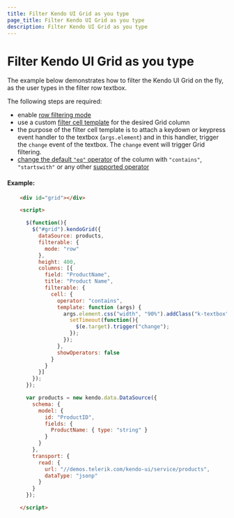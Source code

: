 ```yaml
---
title: Filter Kendo UI Grid as you type
page_title: Filter Kendo UI Grid as you type
description: Filter Kendo UI Grid as you type
---
```


# Filter Kendo UI Grid as you type

The example below demonstrates how to filter the Kendo UI Grid on the fly, as the user types in the filter row textbox.

The following steps are required:

* enable [row filtering mode](/api/javascript/ui/grid#configuration-filterable.mode)
* use a custom [filter cell template](/api/javascript/ui/grid#configuration-columns.filterable.cell.template) for the desired Grid column 
* the purpose of the filter cell template is to attach a keydown or keypress event handler to the textbox (`args.element`) and in this handler,
trigger the `change` event of the textbox. The `change` event will trigger Grid filtering.
* [change the default `"eq"` operator](/api/javascript/ui/grid#configuration-columns.filterable.cell.operator)
of the column with `"contains"`, `"startswith"` or any other [supported operator](/api/javascript/data/datasource#configuration-filter.operator)

#### Example:

```html
    <div id="grid"></div>

    <script>

      $(function(){
        $("#grid").kendoGrid({
          dataSource: products,
          filterable: {
            mode: "row"
          },
          height: 400,
          columns: [{
            field: "ProductName",
            title: "Product Name",
            filterable: {
              cell: {
                operator: "contains",
                template: function (args) {
                  args.element.css("width", "90%").addClass("k-textbox").keydown(function(e){
                    setTimeout(function(){
                      $(e.target).trigger("change");
                    });
                  });                	
                },
                showOperators: false
              }
            }
          }]
        });
      });

      var products = new kendo.data.DataSource({
        schema: {
          model: {
            id: "ProductID",
            fields: {
              ProductName: { type: "string" }
            }
          }
        },
        transport: {
          read: {
            url: "//demos.telerik.com/kendo-ui/service/products",
            dataType: "jsonp"
          }
        }
      });

    </script>
```